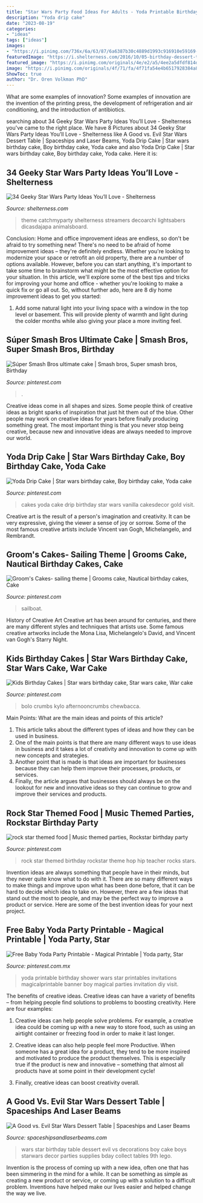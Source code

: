```yaml
---
title: "Star Wars Party Food Ideas For Adults - Yoda Printable Birthday Shower Wars Star Printables Invitations Magicalprintable Banner Boy Magical Parties Invitation Diy Visit"
description: "Yoda drip cake"
date: "2023-08-19"
categories:
- "ideas"
tags: ["ideas"]
images:
- "https://i.pinimg.com/736x/6a/63/87/6a6387b30c4889d1993c916910e59169--sailboat-cake-groom-cake.jpg"
featuredImage: "https://i.shelterness.com/2016/10/05-birthday-dessert-table-in-black.jpg"
featured_image: "https://i.pinimg.com/originals/4e/e2/a5/4ee2a5dfdf814d934ca91996e9ac9de6.jpg"
image: "https://i.pinimg.com/originals/4f/71/fa/4f71fa54e4b6517928384a8b0e5b8c85.jpg"
ShowToc: true
author: "Dr. Oren Volkman PhD"
---
```



What are some examples of innovation?
Some examples of innovation are the invention of the printing press, the development of refrigeration and air conditioning, and the introduction of antibiotics.

	

		
searching about 34 Geeky Star Wars Party Ideas You’ll Love - Shelterness you've came to the right place. We have 8 Pictures about 34 Geeky Star Wars Party Ideas You’ll Love - Shelterness like A Good vs. Evil Star Wars Dessert Table | Spaceships and Laser Beams, Yoda Drip Cake | Star wars birthday cake, Boy birthday cake, Yoda cake and also Yoda Drip Cake | Star wars birthday cake, Boy birthday cake, Yoda cake. Here it is:
		
    
## 34 Geeky Star Wars Party Ideas You’ll Love - Shelterness

<img loading=lazy src="https://i.shelterness.com/2016/10/05-birthday-dessert-table-in-black.jpg" onerror="this.onerror=null;this.src='https://tse4.mm.bing.net/th?id=OIP.xO86ZsJu7Wnl9cDHtCq5GAHaNJ&amp;pid=15.1';" alt="34 Geeky Star Wars Party Ideas You’ll Love - Shelterness">

_Source: shelterness.com_

>theme catchmyparty shelterness streamers decoarchi lightsabers dicasdajapa animalsboard. 

	

Conclusion: Home and office improvement ideas are endless, so don't be afraid to try something new!
There's no need to be afraid of home improvement ideas – they're definitely endless. Whether you're looking to modernize your space or retrofit an old property, there are a number of options available. However, before you can start anything, it's important to take some time to brainstorm what might be the most effective option for your situation. In this article, we'll explore some of the best tips and tricks for improving your home and office - whether you're looking to make a quick fix or go all out. So, without further ado, here are 8 diy home improvement ideas to get you started: 
1) Add some natural light into your living space with a window in the top level or basement. This will provide plenty of warmth and light during the colder months while also giving your place a more inviting feel.

    
## Súper Smash Bros Ultimate Cake | Smash Bros, Super Smash Bros, Birthday

<img loading=lazy src="https://i.pinimg.com/736x/aa/1f/ab/aa1fab305cf4fb7f3617ded0a4673fdf.jpg" onerror="this.onerror=null;this.src='https://tse3.mm.bing.net/th?id=OIP.snkM9oN7XcMs-CFqUarIVAHaJ4&amp;pid=15.1';" alt="Súper Smash Bros ultimate cake | Smash bros, Super smash bros, Birthday">

_Source: pinterest.com_

>. 

	

Creative ideas come in all shapes and sizes. Some people think of creative ideas as bright sparks of inspiration that just hit them out of the blue. Other people may work on creative ideas for years before finally producing something great. The most important thing is that you never stop being creative, because new and innovative ideas are always needed to improve our world.

    
## Yoda Drip Cake | Star Wars Birthday Cake, Boy Birthday Cake, Yoda Cake

<img loading=lazy src="https://i.pinimg.com/736x/ca/06/88/ca068805c5e79ff158447eb2595ea1e5.jpg" onerror="this.onerror=null;this.src='https://tse4.mm.bing.net/th?id=OIP.GxD5o-dxAyDtzsa3MHDrkgHaLH&amp;pid=15.1';" alt="Yoda Drip Cake | Star wars birthday cake, Boy birthday cake, Yoda cake">

_Source: pinterest.com_

>cakes yoda cake drip birthday star wars vanilla cakesdecor gold visit. 

	

Creative art is the result of a person's imagination and creativity. It can be very expressive, giving the viewer a sense of joy or sorrow. Some of the most famous creative artists include Vincent van Gogh, Michelangelo, and Rembrandt.

    
## Groom&#039;s Cakes- Sailing Theme | Grooms Cake, Nautical Birthday Cakes, Cake

<img loading=lazy src="https://i.pinimg.com/736x/6a/63/87/6a6387b30c4889d1993c916910e59169--sailboat-cake-groom-cake.jpg" onerror="this.onerror=null;this.src='https://tse3.mm.bing.net/th?id=OIP.PpyWTRFOqB3B0L7MxzhE2QHaKu&amp;pid=15.1';" alt="Groom&#039;s Cakes- sailing theme | Grooms cake, Nautical birthday cakes, Cake">

_Source: pinterest.com_

>sailboat. 

	

History of Creative Art
Creative art has been around for centuries, and there are many different styles and techniques that artists use. Some famous creative artworks include the Mona Lisa, Michelangelo's David, and Vincent van Gogh's Starry Night.

    
## Kids Birthday Cakes | Star Wars Birthday Cake, Star Wars Cake, War Cake

<img loading=lazy src="https://i.pinimg.com/originals/4f/71/fa/4f71fa54e4b6517928384a8b0e5b8c85.jpg" onerror="this.onerror=null;this.src='https://tse3.mm.bing.net/th?id=OIP.X8ZemVL1DqgU6po3DPTsXgHaLH&amp;pid=15.1';" alt="Kids Birthday Cakes | Star wars birthday cake, Star wars cake, War cake">

_Source: pinterest.com_

>bolo crumbs kylo afternooncrumbs chewbacca. 

	

Main Points: What are the main ideas and points of this article?
1. This article talks about the different types of ideas and how they can be used in business.
2. One of the main points is that there are many different ways to use ideas in business and it takes a lot of creativity and innovation to come up with new concepts and strategies.
3. Another point that is made is that ideas are important for businesses because they can help them improve their processes, products, or services.
4. Finally, the article argues that businesses should always be on the lookout for new and innovative ideas so they can continue to grow and improve their services and products.

    
## Rock Star Themed Food | Music Themed Parties, Rockstar Birthday Party

<img loading=lazy src="https://i.pinimg.com/originals/4e/e2/a5/4ee2a5dfdf814d934ca91996e9ac9de6.jpg" onerror="this.onerror=null;this.src='https://tse3.mm.bing.net/th?id=OIP.T-imMq5UjQOy3EttuEE1vwHaLJ&amp;pid=15.1';" alt="rock star themed food | Music themed parties, Rockstar birthday party">

_Source: pinterest.com_

>rock star themed birthday rockstar theme hop hip teacher rocks stars. 

	

Invention ideas are always something that people have in their minds, but they never quite know what to do with it. There are so many different ways to make things and improve upon what has been done before, that it can be hard to decide which idea to take on. However, there are a few ideas that stand out the most to people, and may be the perfect way to improve a product or service. Here are some of the best invention ideas for your next project.

    
## Free Baby Yoda Party Printable - Magical Printable | Yoda Party, Star

<img loading=lazy src="https://i.pinimg.com/736x/5f/8e/e4/5f8ee43830d98d828bc5facda146d5c2.jpg" onerror="this.onerror=null;this.src='https://tse4.mm.bing.net/th?id=OIP.jvzOHjEhRhJaB-z7kGv6WAHaMs&amp;pid=15.1';" alt="Free Baby Yoda Party Printable - Magical Printable | Yoda party, Star">

_Source: pinterest.com.mx_

>yoda printable birthday shower wars star printables invitations magicalprintable banner boy magical parties invitation diy visit. 

	

The benefits of creative ideas.
Creative ideas can have a variety of benefits – from helping people find solutions to problems to boosting creativity. Here are four examples:
1. Creative ideas can help people solve problems. For example, a creative idea could be coming up with a new way to store food, such as using an airtight container or freezing food in order to make it last longer.

2. Creative ideas can also help people feel more Productive. When someone has a great idea for a product, they tend to be more inspired and motivated to produce the product themselves. This is especially true if the product is new and innovative – something that almost all products have at some point in their development cycle!

3. Finally, creative ideas can boost creativity overall.

    
## A Good Vs. Evil Star Wars Dessert Table | Spaceships And Laser Beams

<img loading=lazy src="http://spaceshipsandlaserbeams.com/wp-content/uploads/2015/09/boys-star-wars-birthday-party-ideas.jpg" onerror="this.onerror=null;this.src='https://tse2.mm.bing.net/th?id=OIP.whE9safAiAcLJCwnNUyoDAHaKl&amp;pid=15.1';" alt="A Good vs. Evil Star Wars Dessert Table | Spaceships and Laser Beams">

_Source: spaceshipsandlaserbeams.com_

>wars star birthday table dessert evil vs decorations boy cake boys starwars decor parties supplies bday collect tables 9th lego. 

	

Invention is the process of coming up with a new idea, often one that has been simmering in the mind for a while. It can be something as simple as creating a new product or service, or coming up with a solution to a difficult problem. Inventions have helped make our lives easier and helped change the way we live.

